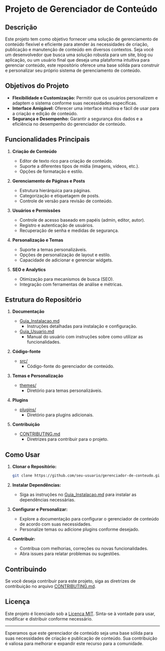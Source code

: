 # Projeto de Gerenciador de Conteúdo

## Descrição

Este projeto tem como objetivo fornecer uma solução de gerenciamento de conteúdo flexível e eficiente para atender às necessidades de criação, publicação e manutenção de conteúdo em diversos contextos. Seja você um desenvolvedor que busca uma solução robusta para um site, blog ou aplicação, ou um usuário final que deseja uma plataforma intuitiva para gerenciar conteúdo, este repositório oferece uma base sólida para construir e personalizar seu próprio sistema de gerenciamento de conteúdo.

## Objetivos do Projeto

- **Flexibilidade e Customização:** Permitir que os usuários personalizem e adaptem o sistema conforme suas necessidades específicas.
- **Interface Amigável:** Oferecer uma interface intuitiva e fácil de usar para a criação e edição de conteúdo.
- **Segurança e Desempenho:** Garantir a segurança dos dados e a eficiência no desempenho do gerenciador de conteúdo.

## Funcionalidades Principais

1. **Criação de Conteúdo**
   - Editor de texto rico para criação de conteúdo.
   - Suporte a diferentes tipos de mídia (imagens, vídeos, etc.).
   - Opções de formatação e estilo.

2. **Gerenciamento de Páginas e Posts**
   - Estrutura hierárquica para páginas.
   - Categorização e etiquetagem de posts.
   - Controle de versão para revisão de conteúdo.

3. **Usuários e Permissões**
   - Controle de acesso baseado em papéis (admin, editor, autor).
   - Registro e autenticação de usuários.
   - Recuperação de senha e medidas de segurança.

4. **Personalização e Temas**
   - Suporte a temas personalizáveis.
   - Opções de personalização de layout e estilo.
   - Capacidade de adicionar e gerenciar widgets.

5. **SEO e Analytics**
   - Otimização para mecanismos de busca (SEO).
   - Integração com ferramentas de análise e métricas.

## Estrutura do Repositório

1. **Documentação**
   - [Guia_Instalacao.md](Guia_Instalacao.md)
     - Instruções detalhadas para instalação e configuração.
   - [Guia_Usuario.md](Guia_Usuario.md)
     - Manual do usuário com instruções sobre como utilizar as funcionalidades.

2. **Código-fonte**
   - [src/](src/)
     - Código-fonte do gerenciador de conteúdo.

3. **Temas e Personalização**
   - [themes/](themes/)
     - Diretório para temas personalizáveis.

4. **Plugins**
   - [plugins/](plugins/)
     - Diretório para plugins adicionais.

5. **Contribuição**
   - [CONTRIBUTING.md](CONTRIBUTING.md)
     - Diretrizes para contribuir para o projeto.

## Como Usar

1. **Clonar o Repositório:**
   ```bash
   git clone https://github.com/seu-usuario/gerenciador-de-conteudo.git
   ```

2. **Instalar Dependências:**
   - Siga as instruções no [Guia_Instalacao.md](Guia_Instalacao.md) para instalar as dependências necessárias.

3. **Configurar e Personalizar:**
   - Explore a documentação para configurar o gerenciador de conteúdo de acordo com suas necessidades.
   - Personalize temas ou adicione plugins conforme desejado.

4. **Contribuir:**
   - Contribua com melhorias, correções ou novas funcionalidades.
   - Abra issues para relatar problemas ou sugestões.

## Contribuindo

Se você deseja contribuir para este projeto, siga as diretrizes de contribuição no arquivo [CONTRIBUTING.md](CONTRIBUTING.md).

## Licença

Este projeto é licenciado sob a [Licença MIT](LICENSE). Sinta-se à vontade para usar, modificar e distribuir conforme necessário.

---

Esperamos que este gerenciador de conteúdo seja uma base sólida para suas necessidades de criação e publicação de conteúdo. Sua contribuição é valiosa para melhorar e expandir este recurso para a comunidade.

